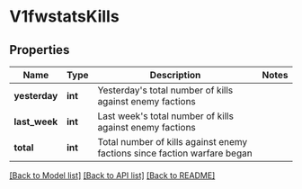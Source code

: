 # V1fwstatsKills

## Properties
Name | Type | Description | Notes
------------ | ------------- | ------------- | -------------
**yesterday** | **int** | Yesterday&#39;s total number of kills against enemy factions | 
**last_week** | **int** | Last week&#39;s total number of kills against enemy factions | 
**total** | **int** | Total number of kills against enemy factions since faction warfare began | 

[[Back to Model list]](../README.md#documentation-for-models) [[Back to API list]](../README.md#documentation-for-api-endpoints) [[Back to README]](../README.md)


